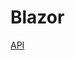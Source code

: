 # Blazor

[API](/api/projname.blazor.html)

<!-- TODO: Additional information about partial extensions -->
